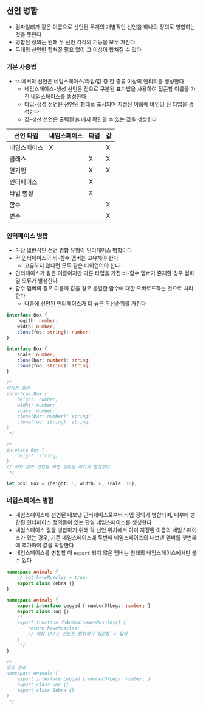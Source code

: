 ## 선언 병합

* 컴파일러가 같은 이름으로 선언된 두개의 개별적인 선언을 하나의 정의로 병합하는 것을 뜻한다
* 병합된 정의는 원래 두 선언 각각의 기능을 모두 가진다
* 두개의 선언만 합쳐질 필요 없이 그 이상이 합쳐질 수 있다

### 기본 사용법

* ts 에서의 선언은 네임스페이스/타입/값 중 한 종류 이상의 엔티티를 생성한다
  * 네임스페이스-생성 선언은 점으로 구분된 표기법을 사용하여 접근할 이름을 가진 네임스페이스를 생성한다
  * 타입-생성 선언은 선언된 형태로 표시되며 지정된 이름에 바인딩 된 타입을 생성한다
  * 값-생선 선언은 출력된 js 에서 확인할 수 있는 값을 생성한다
  
| 선언 타입 | 네임스페이스 | 타입 | 값 |
| ---- | ---- | ---- | ---- |
| 네임스페이스 | X |  | X |
| 클래스 | | X | X |
| 열거형 | | X | X |
| 인터페이스 | | X | |
| 타입 별칭 | | X | |
| 함수 | | | X | 
| 변수 | | | X |

### 인터페이스 병합

* 가장 읿반적인 선언 병합 유형이 인터페이스 병합이다
* 각 인터페이스의 비-함수 멤버는 고유해야 한다
  * 고유하지 않다면 모두 같은 타이업어야 한다
* 인터페이스가 같은 이름이지만 다른 타입을 가진 비-함수 멤버가 존재할 경우 컴파일 오류가 발생한다
* 함수 멤버의 경우 이름이 같을 경우 동일한 함수에 대한 오버로드하는 것으로 처리한다
  * 나중에 선언된 인터페이스가 더 높은 우선순위를 가진다

```typescript
interface Box {
    hegith: number;
    width: number;
    clone(foo: string): number;
}

interface Box {
    scale: number;
    clone(bar: number): string;
    clone(foo: string): string;
}

/*
머지된 결과
interfcae Box {
    height: number;
    widht: number;
    scale: number;
    clone(bar: number): string;
    clone(foo: string): string;
}
 */

/*
inteface Box {
    height: string;
}
// 위와 같이 선언을 하면 컴파일 에러가 발생한다
 */

let box: Box = {height: 5, width: 6, scale: 10};
```

### 네임스페이스 병합

* 네임스페이스에 선언된 내보낸 인터페이스로부터 타입 정의가 병합되며, 내부에 병합된 인터페이스 정의들이 있는 단일 네임스페이스를 생성한다
* 네임스페이스 값을 병합하기 위해 각 선언 위치에서 이미 지정된 이름의 네임스페이스가 있는 경우, 기존 네임스페이스에 두번째 네임스페이스의 내보낸 멤버를 첫번째에 추가하여 값을 확장한다
* 네임스페이스를 병합할 때 `export` 되지 않은 멤버는 원래의 네임스페이스에서만 볼 수 있다

````typescript
namespace Animals {
    // let haveMuscles = true;
    export class Zebra {}
}

namespace Animals {
    export interface Legged { numberOfLegs: number; }
    export class Dog {}
    /*
    export function doAnimalsHaveMuscles() {
        return haveMuscles;
        // 해당 변수는 선언된 범위에서 접근할 수 없다
    }
     */
}

/*
병합 결과
namespace Animals {
    export interface Legged { numberOfLegs: number; }
    export class Dog {}
    export class Zebra {}
}
 */
````
